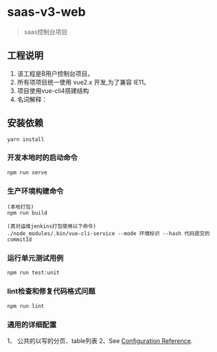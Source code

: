 # saas-v3-web

> saas控制台项目

## 工程说明

1. 该工程是B用户控制台项目。
2. 所有项项目统一使用 vue2.x 开发,为了兼容 IE11。
3. 项目使用vue-cli4搭建结构
4. 名词解释：

## 安装依赖
```
yarn install
```

### 开发本地时的启动命令
```
npm run serve
```

### 生产环境构建命令
```
(本地打包)
npm run build 

(真对运维jenkins打包使用以下命令)
./node_modules/.bin/vue-cli-service --mode 环境标识 --hash 代码提交的commitId
```

### 运行单元测试用例
```
npm run test:unit
```

### lint检查和修复代码格式问题
```
npm run lint
```

### 通用的详细配置
1、  公共的以写的分页、table列表
2、See [Configuration Reference](https://cli.vuejs.org/config/).
